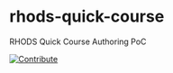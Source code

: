 # rhods-quick-course
RHODS Quick Course Authoring PoC

[![Contribute](https://www.eclipse.org/che/contribute.svg)](https://https://devspaces.apps-crc.testing/#https://github.com/rsriniva/rhods-quick-course)
